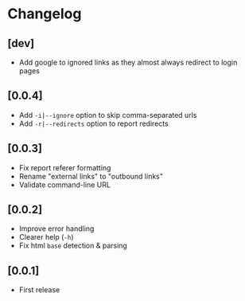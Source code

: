 # Changelog

## [dev]

- Add google to ignored links as they almost always redirect to login pages


## [0.0.4]

- Add `-i|--ignore` option to skip comma-separated urls
- Add `-r|--redirects` option to report redirects


## [0.0.3]

- Fix report referer formatting
- Rename "external links" to "outbound links"
- Validate command-line URL


## [0.0.2]

- Improve error handling
- Clearer help (`-h`)
- Fix html `base` detection & parsing


## [0.0.1]
- First release
